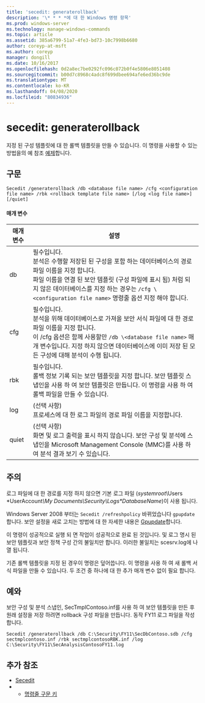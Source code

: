 ```yaml
---
title: 'secedit: generaterollback'
description: '\* * * *에 대 한 Windows 명령 항목'
ms.prod: windows-server
ms.technology: manage-windows-commands
ms.topic: article
ms.assetid: 385a6799-51a7-4fe3-bd73-10c7998b6680
author: coreyp-at-msft
ms.author: coreyp
manager: dongill
ms.date: 10/16/2017
ms.openlocfilehash: 0d2a8ec7be0292fc096c072b0f4e5806e8051408
ms.sourcegitcommit: b00d7c8968c4adc8f699dbee694afe6ed36bc9de
ms.translationtype: MT
ms.contentlocale: ko-KR
ms.lasthandoff: 04/08/2020
ms.locfileid: "80834936"
---
```

# <a name="seceditgeneraterollback"></a>secedit: generaterollback



지정 된 구성 템플릿에 대 한 롤백 템플릿을 만들 수 있습니다. 이 명령을 사용할 수 있는 방법을의 예 참조 [예제](#BKMK_Examples)합니다.

## <a name="syntax"></a>구문

```
Secedit /generaterollback /db <database file name> /cfg <configuration file name> /rbk <rollback template file name> [/log <log file name>] [/quiet]
```

#### <a name="parameters"></a>매개 변수

|매개 변수|설명|
|---------|-----------|
|db|필수입니다.</br>분석은 수행할 저장된 된 구성을 포함 하는 데이터베이스의 경로 파일 이름을 지정 합니다.</br>파일 이름을 연결 된 보안 템플릿 (구성 파일에 표시 됨) 처럼 되지 않은 데이터베이스를 지정 하는 경우는 `/cfg \<configuration file name>` 명령줄 옵션 지정 해야 합니다.|
|cfg|필수입니다.</br>분석을 위해 데이터베이스로 가져올 보안 서식 파일에 대 한 경로 파일 이름을 지정 합니다.</br>이 /cfg 옵션은 함께 사용할만 `/db \<database file name>` 매개 변수입니다. 지정 하지 않으면 데이터베이스에 이미 저장 된 모든 구성에 대해 분석이 수행 됩니다.|
|rbk|필수입니다.</br>롤백 정보 기록 되는 보안 템플릿을 지정 합니다. 보안 템플릿 스냅인을 사용 하 여 보안 템플릿은 만듭니다. 이 명령을 사용 하 여 롤백 파일을 만들 수 있습니다.|
|log|(선택 사항)</br>프로세스에 대 한 로그 파일의 경로 파일 이름을 지정합니다.|
|quiet|(선택 사항)</br>화면 및 로그 출력을 표시 하지 않습니다. 보안 구성 및 분석에 스냅인을 Microsoft Management Console (MMC)를 사용 하 여 분석 결과 보기 수 있습니다.|

## <a name="remarks"></a>주의

로그 파일에 대 한 경로를 지정 하지 않으면 기본 로그 파일 (*systemroot*\Users \*UserAccount<em>\My Documents\Security\Logs\*DatabaseName</em>)이 사용 됩니다.

Windows Server 2008 부터는 `Secedit /refreshpolicy` 바뀌었습니다 `gpupdate`합니다. 보안 설정을 새로 고치는 방법에 대 한 자세한 내용은 [Gpupdate](gpupdate.md)합니다.

이 명령이 성공적으로 실행 되 면 작업이 성공적으로 완료 된 것입니다. 및 로그 명시 된 보안 템플릿과 보안 정책 구성 간의 불일치만 합니다. 이러한 불일치는 scesrv.log에 나열 됩니다.

기존 롤백 템플릿을 지정 된 경우이 명령은 덮어씁니다. 이 명령을 사용 하 여 새 롤백 서식 파일을 만들 수 있습니다. 두 조건 중 하나에 대 한 추가 매개 변수 없이 필요 합니다.

## <a name="examples"></a><a name=BKMK_Examples></a>예와

보안 구성 및 분석 스냅인, SecTmplContoso.inf를 사용 하 여 보안 템플릿을 만든 후 원래 설정을 저장 하려면 rollback 구성 파일을 만듭니다. 동작 FY11 로그 파일을 작성 합니다.
```
Secedit /generaterollback /db C:\Security\FY11\SecDbContoso.sdb /cfg sectmplcontoso.inf /rbk sectmplcontosoRBK.inf /log C:\Security\FY11\SecAnalysisContosoFY11.log
```

## <a name="additional-references"></a>추가 참조

-   [Secedit](secedit.md)
-   - [명령줄 구문 키](command-line-syntax-key.md)